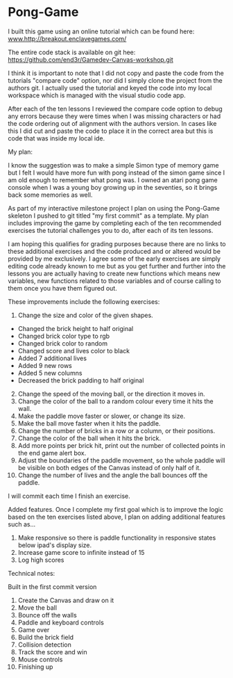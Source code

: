 # Pong-Game
I built this game using an online tutorial which can be found here:
www.http://breakout.enclavegames.com/

The entire code stack is available on git hee:
https://github.com/end3r/Gamedev-Canvas-workshop.git

I think it is important to note that I did not copy and paste the code from the tutorials "compare code" option, nor did I simply clone the project from the authors git. I actually used the tutorial and keyed the code into my local workspace which is managed with the visual studio code app.

After each of the ten lessons I reviewed the compare code option to debug any errors because they were times when I was missing characters or had the code ordering out of alignment with the authors version. In cases like this I did cut and paste the code to place it in the correct area but this is code that was inside my local ide.

My plan:

I know the suggestion was to make a simple Simon type of memory game but I felt I would have more fun with pong instead of the simon game since I am old enough to remember what pong was. I owned an atari pong game console when I was a young boy growing up in the seventies, so it brings back some memories as well.

As part of my interactive milestone project I plan on using the Pong-Game skeleton I pushed to git titled "my first commit" as a template. My plan includes improving the game by completing each of the ten recommended exercises the tutorial challenges you to do, after each of its ten lessons.

I am hoping this qualifies for grading purposes because there are no links to these additional exercises and the code produced and or altered would be provided by me exclusively. I agree some of the early exercises are simply editing code already known to me but as you get further and further into the lessons you are actually having to create new functions which means  new variables, new functions related to those variables and of course calling to them once you have them figured out.

These improvements include the following exercises:

1. Change the size and color of the given shapes.
 - Changed the brick height to half original
 - Changed brick color type to rgb
 - Changed brick color to random
 - Changed score and lives color to black
 - Added 7 additional lives
 - Added 9 new rows
 - Added 5 new columns
 - Decreased the brick padding to half original
2. Change the speed of the moving ball, or the direction it moves in.
3. Change the color of the ball to a random colour every time it hits the wall.
4. Make the paddle move faster or slower, or change its size.
5. Make the ball move faster when it hits the paddle.
6. Change the number of bricks in a row or a column, or their positions.
7. Change the color of the ball when it hits the brick.
8. Add more points per brick hit, print out the number of collected points in the end game alert box.
9. Adjust the boundaries of the paddle movement, so the whole paddle will be visible on both edges of the Canvas instead of only half of it.
10. Change the number of lives and the angle the ball bounces off the paddle.

I will commit each time I finish an exercise.

Added features.
Once I complete my first goal which is to improve the logic based on the ten exercises listed above, I plan on adding additional features such as...

1. Make responsive so there is paddle functionality in responsive states below ipad's display size.
2. Increase game score to infinite instead of 15
3. Log high scores

Technical notes:

Built in the first commit version

1. Create the Canvas and draw on it
2. Move the ball
3. Bounce off the walls
4. Paddle and keyboard controls
5. Game over
6. Build the brick field
7. Collision detection
8. Track the score and win
9. Mouse controls
10. Finishing up
